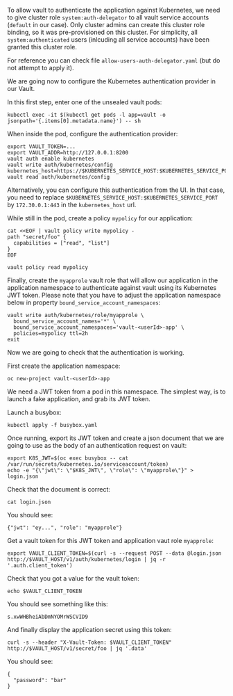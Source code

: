 To allow vault to authenticate the application against Kubernetes, we need to give cluster role `system:auth-delegator` to all vault service accounts (`default` in our case).
Only cluster admins can create this cluster role binding, so it was pre-provisioned on this cluster.
For simplicity, all `system:authenticated` users (inlcuding all service accounts) have been granted this cluster role.

For reference you can check file `allow-users-auth-delegator.yaml` (but do not attempt to apply it).

We are going now to configure the Kubernetes authentication provider in our Vault.

In this first step, enter one of the unsealed vault pods:
```
kubectl exec -it $(kubectl get pods -l app=vault -o jsonpath='{.items[0].metadata.name}') -- sh
```

When inside the pod, configure the authentication provider:
```
export VAULT_TOKEN=...
export VAULT_ADDR=http://127.0.0.1:8200
vault auth enable kubernetes
vault write auth/kubernetes/config kubernetes_host=https://$KUBERNETES_SERVICE_HOST:$KUBERNETES_SERVICE_PORT
vault read auth/kubernetes/config
```

Alternatively, you can configure this authentication from the UI.
In that case, you need to replace `$KUBERNETES_SERVICE_HOST:$KUBERNETES_SERVICE_PORT` by `172.30.0.1:443` in the `kubernetes_host` url.

While still in the pod, create a policy `mypolicy` for our application:
```
cat <<EOF | vault policy write mypolicy -
path "secret/foo" {
  capabilities = ["read", "list"]
}
EOF

vault policy read mypolicy
```

Finally, create the `myapprole` vault role that will allow our application in the application namespace to authenticate against vault using its Kubernetes JWT token.
Please note that you have to adjust the application namespace below in property `bound_service_account_namespaces`:
```
vault write auth/kubernetes/role/myapprole \
  bound_service_account_names='*' \
  bound_service_account_namespaces='vault-<userId>-app' \
  policies=mypolicy ttl=2h
exit
```

Now we are going to check that the authentication is working.

First create the application namespace:
```
oc new-project vault-<userId>-app
```

We need a JWT token from a pod in this namespace. The simplest way, is to launch a fake application, and grab its JWT token.

Launch a busybox:
```
kubectl apply -f busybox.yaml
```

Once running, export its JWT token and create a json document that we are going to use as the body of an authentication request on vault:
```
export K8S_JWT=$(oc exec busybox -- cat /var/run/secrets/kubernetes.io/serviceaccount/token)
echo -e "{\"jwt\": \"$K8S_JWT\", \"role\": \"myapprole\"}" > login.json
```

Check that the document is correct:
```
cat login.json
```

You should see:
```
{"jwt": "ey...", "role": "myapprole"}
```

Get a vault token for this JWT token and application vaut role `myapprole`:
```
export VAULT_CLIENT_TOKEN=$(curl -s --request POST --data @login.json http://$VAULT_HOST/v1/auth/kubernetes/login | jq -r '.auth.client_token')
```

Check that you got a value for the vault token:
```
echo $VAULT_CLIENT_TOKEN
```

You should see something like this:
```
s.xwWHBheiAbDmNYOMrWSCVID9
```

And finally display the application secret using this token:
```
curl -s --header "X-Vault-Token: $VAULT_CLIENT_TOKEN" http://$VAULT_HOST/v1/secret/foo | jq '.data'
```

You should see:
```
{
  "password": "bar"
}
```

